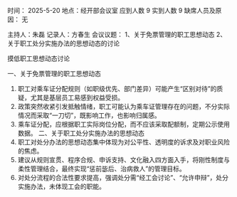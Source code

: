 时间： 2025-5-20                               地点：经开部会议室
应到人数  9                     实到人数    9
缺席人员及原因：
无

主持人：朱磊                         记录人：方春生
会议议题：
1、关于免票管理的职工思想动态
2、关于职工处分实施办法的思想动态的讨论



摸低职工思想动态讨论

 一、关于免票管理的职工思想动态
1. 职工对乘车证分配规则（如职级优先、部门差异）可能产生“区别对待”的质疑，尤其是基层员工易感到权益受损。
2. 政策突然收紧引发抵触情绪，职工可能认为乘车证管理存在的问题，不分实际情况而采取“一刀切”，既影响工作，也影响归属感。
3. 乘车证分配，应根据职工实际岗位分配，而不应该采取配额制，定期公示使用数据。
二、关于职工处分实施办法的思想动态
1. 职工对处分办法的思想动态集中体现为对公平性、透明度的诉求及对职业风险的焦虑。
2. 建议从规则宣贯、程序合规、申诉支持、文化融入四方面入手，将刚性制度与柔性管理结合，最终实现“惩前毖后、治病救人”的管理目标。
3. 对处分流程的合法性要求提高，强调处分需“经工会讨论”、“允许申辩”，处分实施办法，未体现工会的职能。
